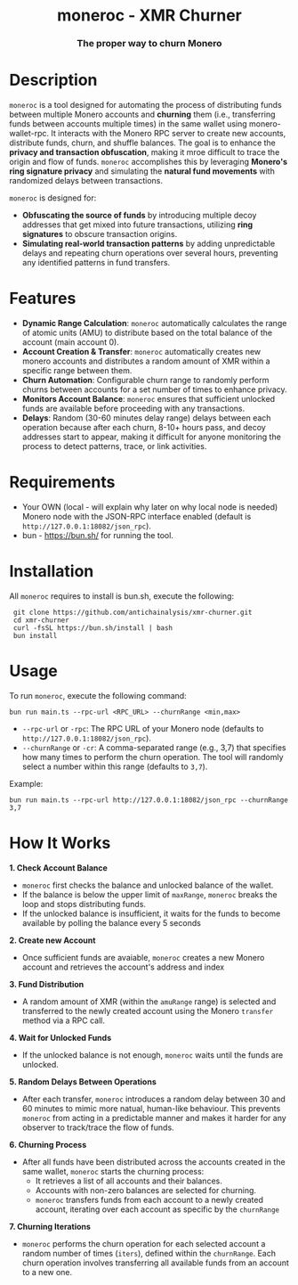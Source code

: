 <h1 align="center">
  moneroc - XMR Churner
  <br>
</h1>

<div align="center">
  <h3>The proper way to churn Monero</h3>
</div>

# Description
`moneroc` is a tool designed for automating the process of distributing funds between multiple Monero accounts and **churning** them (i.e., transferring funds between accounts multiple times) in the same wallet using monero-wallet-rpc. It interacts with the Monero RPC server to create new accounts, distribute funds, churn, and shuffle balances. The goal is to enhance the **privacy and transaction obfuscation**, making it mroe difficult to trace the origin and flow of funds. `moneroc` accomplishes this by leveraging **Monero's ring signature privacy** and simulating the **natural fund movements** with randomized delays between transactions.

`moneroc` is designed for:
* **Obfuscating the source of funds** by introducing multiple decoy addresses that get mixed into future transactions, utilizing **ring signatures** to obscure transaction origins.
* **Simulating real-world transaction patterns** by adding unpredictable delays and repeating churn operations over several hours, preventing any identified patterns in fund transfers.

# Features
* **Dynamic Range Calculation**: `moneroc` automatically calculates the range of atomic units (AMU) to distribute based on the total balance of the account (main account 0).
* **Account Creation & Transfer**: `moneroc` automatically creates new monero accounts and distributes a random amount of XMR within a specific range between them.
* **Churn Automation**: Configurable churn range to randomly perform churns between accounts for a set number of times to enhance privacy.
* **Monitors Account Balance**: `moneroc` ensures that sufficient unlocked funds are available before proceeding with any transactions.
* **Delays**: Random (30-60 minutes delay range) delays between each operation because after each churn, 8-10+ hours pass, and decoy addresses start to appear, making it difficult for anyone monitoring the process to detect patterns, trace, or link activities.

# Requirements
* Your OWN (local - will explain why later on why local node is needed) Monero node with the JSON-RPC interface enabled (default is `http://127.0.0.1:18082/json_rpc`).
* bun - https://bun.sh/ for running the tool.

# Installation
All `moneroc` requires to install is bun.sh, execute the following:
  ```
   git clone https://github.com/antichainalysis/xmr-churner.git
   cd xmr-churner
   curl -fsSL https://bun.sh/install | bash
   bun install
   ```

# Usage
To run `moneroc`, execute the following command:
```
bun run main.ts --rpc-url <RPC_URL> --churnRange <min,max>
```
* `--rpc-url` or `-rpc`: The RPC URL of your Monero node (defaults to `http://127.0.0.1:18082/json_rpc`).
* `--churnRange` or `-cr`: A comma-separated range (e.g., 3,7) that specifies how many times to perform the churn operation. The tool will randomly select a number within this range (defaults to `3,7`).

Example:
```
bun run main.ts --rpc-url http://127.0.0.1:18082/json_rpc --churnRange 3,7
```

# How It Works
**1. Check Account Balance**
  * `moneroc` first checks the balance and unlocked balance of the wallet.
  * If the balance is below the upper limit of `maxRange`, `moneroc` breaks the loop and stops distributing funds.
  * If the unlocked balance is insufficient, it waits for the funds to become available by polling the balance every 5 seconds
    
**2. Create new Account**
  * Once sufficient funds are avaiable, `moneroc` creates a new Monero account and retrieves the account's address and index

**3. Fund Distribution**
  * A random amount of XMR (within the `amuRange` range) is selected and transferred to the newly created account using the Monero `transfer` method via a RPC call.

**4. Wait for Unlocked Funds**
  * If the unlocked balance is not enough, `moneroc` waits until the funds are unlocked.

**5. Random Delays Between Operations**
  * After each transfer, `moneroc` introduces a random delay between 30 and 60 minutes to mimic more natual, human-like behaviour. This prevents `moneroc` from acting in a predictable manner and makes it harder for any observer to track/trace the flow of funds.

**6. Churning Process**
  * After all funds have been distributed across the accounts created in the same wallet, `moneroc` starts the churning process:
      * It retrieves a list of all accounts and their balances.
      * Accounts with non-zero balances are selected for churning.
      * `moneroc` transfers funds from each account to a newly created account, iterating over each account as specific by the `churnRange`

**7. Churning Iterations**
  * `moneroc` performs the churn operation for each selected account a random number of times (`iters`), defined within the `churnRange`. Each churn operation involves transferring all available funds from an account to a new one.
